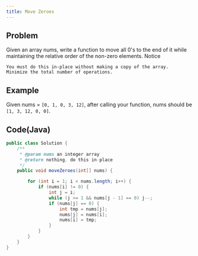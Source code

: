 ```yaml
---
title: Move Zeroes
---
```


## Problem

Given an array nums, write a function to move all 0's to the end of it while maintaining the relative order of the non-zero elements.
Notice

    You must do this in-place without making a copy of the array.
    Minimize the total number of operations.

## Example

Given nums = `[0, 1, 0, 3, 12]`, after calling your function, nums should be `[1, 3, 12, 0, 0]`.

## Code(Java)

```java
public class Solution {
    /**
     * @param nums an integer array
     * @return nothing, do this in-place
     */
    public void moveZeroes(int[] nums) {

        for (int i = 1; i < nums.length; i++) {
            if (nums[i] != 0) {
                int j = i;
                while (j >= 1 && nums[j - 1] == 0) j--;
                if (nums[j] == 0) {
                    int tmp = nums[j];
                    nums[j] = nums[i];
                    nums[i] = tmp;
                }
            }
        }
    }
}
```
